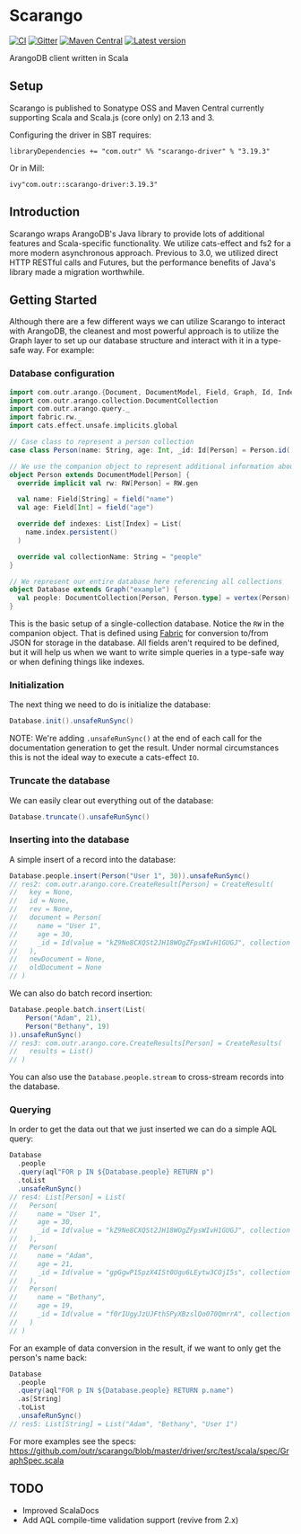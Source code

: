 # Scarango

[![CI](https://github.com/outr/scarango/actions/workflows/ci.yml/badge.svg?branch=master)](https://github.com/outr/scarango/actions/workflows/ci.yml)
[![Gitter](https://badges.gitter.im/Join%20Chat.svg)](https://gitter.im/outr/scarango)
[![Maven Central](https://maven-badges.herokuapp.com/maven-central/com.outr/scarango-driver_2.13/badge.svg)](https://maven-badges.herokuapp.com/maven-central/com.outr/scarango-driver_2.13)
[![Latest version](https://index.scala-lang.org/outr/scarango/scarango-driver/latest.svg)](https://index.scala-lang.org/outr/scarango)

ArangoDB client written in Scala

## Setup

Scarango is published to Sonatype OSS and Maven Central currently supporting Scala and Scala.js (core only) on 2.13 and 3.

Configuring the driver in SBT requires:

```
libraryDependencies += "com.outr" %% "scarango-driver" % "3.19.3"
```

Or in Mill:

```
ivy"com.outr::scarango-driver:3.19.3"
```

## Introduction

Scarango wraps ArangoDB's Java library to provide lots of additional features and Scala-specific functionality. We utilize
cats-effect and fs2 for a more modern asynchronous approach. Previous to 3.0, we utilized direct HTTP RESTful calls and
Futures, but the performance benefits of Java's library made a migration worthwhile.

## Getting Started

Although there are a few different ways we can utilize Scarango to interact with ArangoDB, the cleanest and most powerful
approach is to utilize the Graph layer to set up our database structure and interact with it in a type-safe way. For example:

### Database configuration
```scala
import com.outr.arango.{Document, DocumentModel, Field, Graph, Id, Index}
import com.outr.arango.collection.DocumentCollection
import com.outr.arango.query._
import fabric.rw._
import cats.effect.unsafe.implicits.global

// Case class to represent a person collection
case class Person(name: String, age: Int, _id: Id[Person] = Person.id()) extends Document[Person]

// We use the companion object to represent additional information about the collection
object Person extends DocumentModel[Person] {
  override implicit val rw: RW[Person] = RW.gen

  val name: Field[String] = field("name")
  val age: Field[Int] = field("age")

  override def indexes: List[Index] = List(
    name.index.persistent()
  )

  override val collectionName: String = "people"
}

// We represent our entire database here referencing all collections
object Database extends Graph("example") {
  val people: DocumentCollection[Person, Person.type] = vertex(Person)
}
```
This is the basic setup of a single-collection database. Notice the `RW` in the companion object. That is defined
using [Fabric](https://github.com/outr/fabric) for conversion to/from JSON for storage in the database. All fields aren't
required to be defined, but it will help us when we want to write simple queries in a type-safe way or when defining things
like indexes.

### Initialization
The next thing we need to do is initialize the database:
```scala
Database.init().unsafeRunSync()
```

NOTE: We're adding `.unsafeRunSync()` at the end of each call for the documentation generation to get the result. Under
normal circumstances this is not the ideal way to execute a cats-effect `IO`.

### Truncate the database
We can easily clear out everything out of the database:
```scala
Database.truncate().unsafeRunSync()
```

### Inserting into the database
A simple insert of a record into the database:
```scala
Database.people.insert(Person("User 1", 30)).unsafeRunSync()
// res2: com.outr.arango.core.CreateResult[Person] = CreateResult(
//   key = None,
//   id = None,
//   rev = None,
//   document = Person(
//     name = "User 1",
//     age = 30,
//     _id = Id(value = "kZ9Ne8CXQSt2JH18WOgZFpsWIvH1GUGJ", collection = "people")
//   ),
//   newDocument = None,
//   oldDocument = None
// )
```
We can also do batch record insertion:
```scala
Database.people.batch.insert(List(
    Person("Adam", 21),
    Person("Bethany", 19)
)).unsafeRunSync()
// res3: com.outr.arango.core.CreateResults[Person] = CreateResults(
//   results = List()
// )
```

You can also use the `Database.people.stream` to cross-stream records into the database.

### Querying
In order to get the data out that we just inserted we can do a simple AQL query:
```scala
Database
  .people
  .query(aql"FOR p IN ${Database.people} RETURN p")
  .toList
  .unsafeRunSync()
// res4: List[Person] = List(
//   Person(
//     name = "User 1",
//     age = 30,
//     _id = Id(value = "kZ9Ne8CXQSt2JH18WOgZFpsWIvH1GUGJ", collection = "people")
//   ),
//   Person(
//     name = "Adam",
//     age = 21,
//     _id = Id(value = "gpGgwP1SpzX4ISt0Ugu6LEytw3COjI5s", collection = "people")
//   ),
//   Person(
//     name = "Bethany",
//     age = 19,
//     _id = Id(value = "f0rIUgyJzUJFthSPyXBzslQo070QmrrA", collection = "people")
//   )
// )
```

For an example of data conversion in the result, if we want to only get the person's name back:
```scala
Database
  .people
  .query(aql"FOR p IN ${Database.people} RETURN p.name")
  .as[String]
  .toList
  .unsafeRunSync()
// res5: List[String] = List("Adam", "Bethany", "User 1")
```

For more examples see the specs: https://github.com/outr/scarango/blob/master/driver/src/test/scala/spec/GraphSpec.scala

## TODO
- Improved ScalaDocs
- Add AQL compile-time validation support (revive from 2.x)